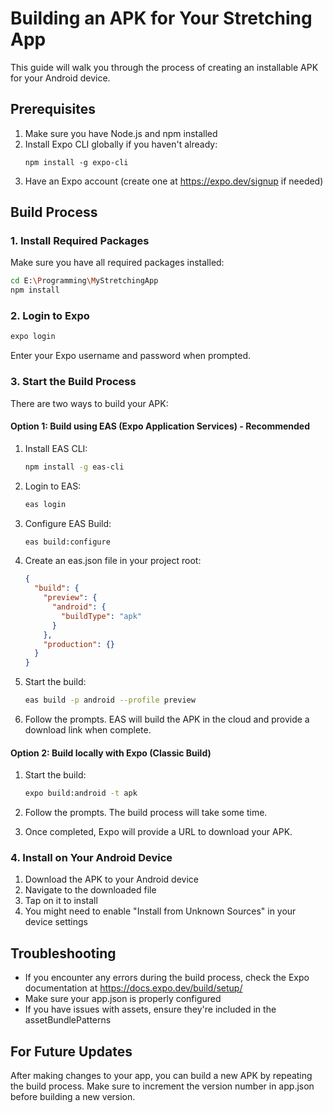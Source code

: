 # Building an APK for Your Stretching App

This guide will walk you through the process of creating an installable APK for your Android device.

## Prerequisites

1. Make sure you have Node.js and npm installed
2. Install Expo CLI globally if you haven't already:
   ```
   npm install -g expo-cli
   ```
3. Have an Expo account (create one at https://expo.dev/signup if needed)

## Build Process

### 1. Install Required Packages

Make sure you have all required packages installed:

```bash
cd E:\Programming\MyStretchingApp
npm install
```

### 2. Login to Expo

```bash
expo login
```

Enter your Expo username and password when prompted.

### 3. Start the Build Process

There are two ways to build your APK:

#### Option 1: Build using EAS (Expo Application Services) - Recommended

1. Install EAS CLI:
   ```bash
   npm install -g eas-cli
   ```

2. Login to EAS:
   ```bash
   eas login
   ```

3. Configure EAS Build:
   ```bash
   eas build:configure
   ```

4. Create an eas.json file in your project root:
   ```json
   {
     "build": {
       "preview": {
         "android": {
           "buildType": "apk"
         }
       },
       "production": {}
     }
   }
   ```

5. Start the build:
   ```bash
   eas build -p android --profile preview
   ```

6. Follow the prompts. EAS will build the APK in the cloud and provide a download link when complete.

#### Option 2: Build locally with Expo (Classic Build)

1. Start the build:
   ```bash
   expo build:android -t apk
   ```

2. Follow the prompts. The build process will take some time.

3. Once completed, Expo will provide a URL to download your APK.

### 4. Install on Your Android Device

1. Download the APK to your Android device
2. Navigate to the downloaded file
3. Tap on it to install
4. You might need to enable "Install from Unknown Sources" in your device settings

## Troubleshooting

- If you encounter any errors during the build process, check the Expo documentation at https://docs.expo.dev/build/setup/
- Make sure your app.json is properly configured
- If you have issues with assets, ensure they're included in the assetBundlePatterns

## For Future Updates

After making changes to your app, you can build a new APK by repeating the build process. Make sure to increment the version number in app.json before building a new version.
